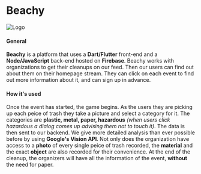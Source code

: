 # Beachy
![Logo](/beaches/assets/Banner.jpg)

#### General
**Beachy** is a platform that uses a **Dart/Flutter** front-end and a **Node/JavaScript** back-end hosted on **Firebase**. Beachy works with organizations to get their cleanups on our feed. Then our users can find out about them on their homepage stream. They can click on each event to find out more information about it, and can sign up in advance.

#### How it's used
Once the event has started, the game begins. As the users they are picking up each peice of trash they take a picture and select a category for it. The categories are **plastic, metal, paper, hazardous** *(when users click hazardous a dialog comes up advising them not to touch it)*. The data is then sent to our backend. We give more detailed analysis than ever possible before by using **Google's Vision API**. Not only does the organization have access to a **photo** of every single peice of trash recorded, the **material** and the exact **object** are also recorded for their convenience. At the end of the cleanup, the organizers will have all the information of the event, **without** the need for paper.

